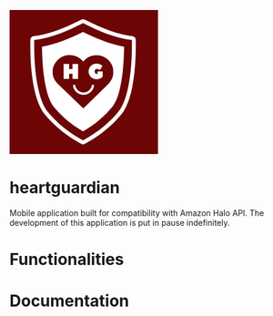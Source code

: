 ![Logo](images/logo1.png?raw=true "Title")
# heartguardian
Mobile application built for compatibility with Amazon Halo API.
The development of this application is put in pause indefinitely.

# Functionalities

# Documentation
